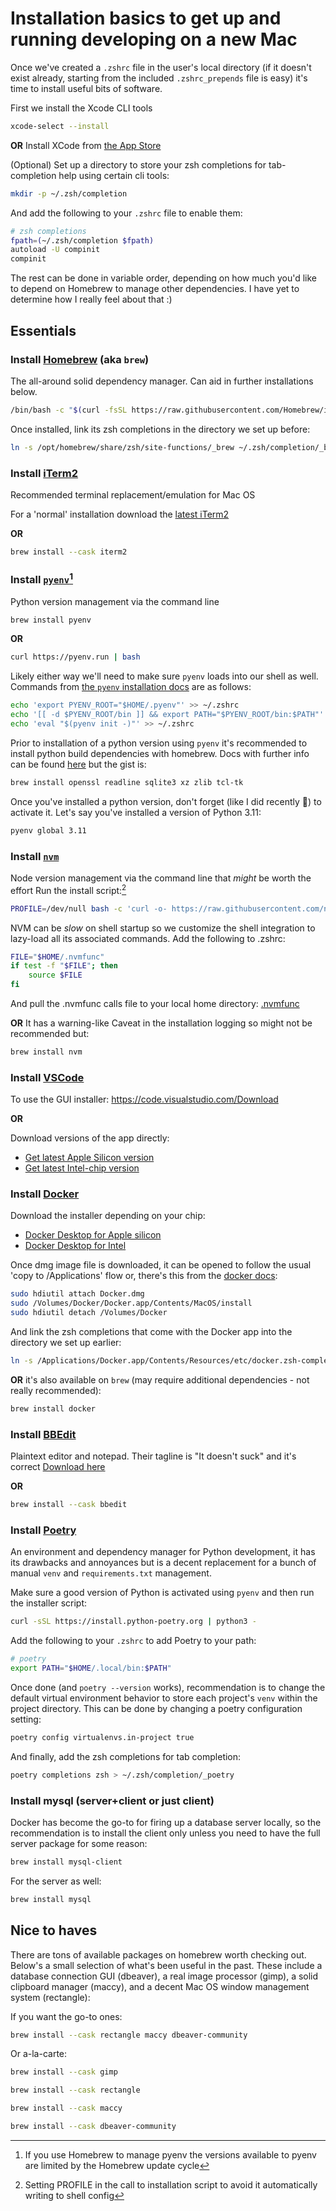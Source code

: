 # Installation basics to get up and running developing on a new Mac

Once we've created a `.zshrc` file in the user's local directory (if it doesn't exist already, starting from the included `.zshrc_prepends` file is easy) it's time to install useful bits of software.

First we install the Xcode CLI tools

```sh
xcode-select --install
```

**OR**
Install XCode from [the App Store](https://apps.apple.com/us/app/xcode/id497799835)

(Optional) Set up a directory to store your zsh completions for tab-completion help using certain cli tools:

```sh
mkdir -p ~/.zsh/completion
```

And add the following to your `.zshrc` file to enable them:

```sh
# zsh completions
fpath=(~/.zsh/completion $fpath)
autoload -U compinit
compinit
```

The rest can be done in variable order, depending on how much you'd like to depend on Homebrew to manage other dependencies. I have yet to determine how I really feel about that :)

## Essentials

### Install [Homebrew](https://brew.sh) (aka `brew`)

The all-around solid dependency manager. Can aid in further installations below.

```sh
/bin/bash -c "$(curl -fsSL https://raw.githubusercontent.com/Homebrew/install/HEAD/install.sh)"
```

Once installed, link its zsh completions in the directory we set up before:

```sh
ln -s /opt/homebrew/share/zsh/site-functions/_brew ~/.zsh/completion/_brew
```

### Install [iTerm2](https://iterm2.com/)

Recommended terminal replacement/emulation for Mac OS

For a 'normal' installation download the [latest iTerm2](https://iterm2.com/downloads/stable/latest)

**OR**

```sh
brew install --cask iterm2
```

### Install [`pyenv`](https://github.com/pyenv/pyenv)[^brew-pyenv-note]

Python version management via the command line

```sh
brew install pyenv
```

**OR**

```sh
curl https://pyenv.run | bash
```

Likely either way we'll need to make sure `pyenv` loads into our shell as well. Commands from [the `pyenv` installation docs](https://github.com/pyenv/pyenv#advanced-configuration) are as follows:

```sh
echo 'export PYENV_ROOT="$HOME/.pyenv"' >> ~/.zshrc
echo '[[ -d $PYENV_ROOT/bin ]] && export PATH="$PYENV_ROOT/bin:$PATH"' >> ~/.zshrc
echo 'eval "$(pyenv init -)"' >> ~/.zshrc
```

Prior to installation of a python version using `pyenv` it's recommended to install python build dependencies with homebrew. Docs with further info can be found [here](https://github.com/pyenv/pyenv/wiki#suggested-build-environment) but the gist is:

```sh
brew install openssl readline sqlite3 xz zlib tcl-tk
```

Once you've installed a python version, don't forget (like I did recently 🤪) to activate it. Let's say you've installed a version of Python 3.11:

```sh
pyenv global 3.11
```

### Install [`nvm`](https://nvm.sh)

Node version management via the command line that _might_ be worth the effort
Run the install script:[^nvm-shell-note]

```sh
PROFILE=/dev/null bash -c 'curl -o- https://raw.githubusercontent.com/nvm-sh/nvm/v0.39.5/install.sh | bash'
```

NVM can be _slow_ on shell startup so we customize the shell integration to lazy-load all its associated commands. Add the following to .zshrc:

```sh
FILE="$HOME/.nvmfunc"
if test -f "$FILE"; then
    source $FILE
fi
```

And pull the .nvmfunc calls file to your local home directory: [.nvmfunc](.nvmfunc)

**OR**
It has a warning-like Caveat in the installation logging so might not be recommended but:

```sh
brew install nvm
```

### Install [VSCode](https://code.visualstudio.com/)

To use the GUI installer:
https://code.visualstudio.com/Download

**OR**

Download versions of the app directly:

- [Get latest Apple Silicon version](https://update.code.visualstudio.com/latest/darwin-arm64/stable)
- [Get latest Intel-chip version](https://update.code.visualstudio.com/latest/darwin/stable)

### Install [Docker](https://www.docker.com/)

Download the installer depending on your chip:

- [Docker Desktop for Apple silicon](https://desktop.docker.com/mac/main/arm64/Docker.dmg)
- [Docker Desktop for Intel](https://desktop.docker.com/mac/main/amd64/Docker.dmg)

Once dmg image file is downloaded, it can be opened to follow the usual 'copy to /Applications' flow or, there's this from the [docker docs](https://docs.docker.com/desktop/install/mac-install/#install-and-run-docker-desktop-on-mac):

```sh
sudo hdiutil attach Docker.dmg
sudo /Volumes/Docker/Docker.app/Contents/MacOS/install
sudo hdiutil detach /Volumes/Docker
```

And link the zsh completions that come with the Docker app into the directory we set up earlier:

```sh
ln -s /Applications/Docker.app/Contents/Resources/etc/docker.zsh-completion ~/.zsh/completion/_docker
```

**OR**
it's also available on `brew` (may require additional dependencies - not really recommended):

```sh
brew install docker
```

### Install [BBEdit](https://www.barebones.com/products/bbedit/)

Plaintext editor and notepad. Their tagline is "It doesn't suck" and it's correct
[Download here](https://www.barebones.com/products/bbedit/download.html)

**OR**

```sh
brew install --cask bbedit
```

### Install [Poetry](https://python-poetry.org/)

An environment and dependency manager for Python development, it has its drawbacks and annoyances but is a decent replacement for a bunch of manual `venv` and `requirements.txt` management.

Make sure a good version of Python is activated using `pyenv` and then run the installer script:

```sh
curl -sSL https://install.python-poetry.org | python3 -
```

Add the following to your `.zshrc` to add Poetry to your path:

```sh
# poetry
export PATH="$HOME/.local/bin:$PATH"
```

Once done (and `poetry --version` works), recommendation is to change the default virtual environment behavior to store each project's `venv` within the project directory. This can be done by changing a poetry configuration setting:

```sh
poetry config virtualenvs.in-project true
```

And finally, add the zsh completions for tab completion:

```sh
poetry completions zsh > ~/.zsh/completion/_poetry
```

### Install mysql (server+client or just client)

Docker has become the go-to for firing up a database server locally, so the recommendation is to install the client only unless you need to have the full server package for some reason:

```sh
brew install mysql-client
```

For the server as well:

```sh
brew install mysql
```

## Nice to haves

There are tons of available packages on homebrew worth checking out. Below's a small selection of what's been useful in the past. These include a database connection GUI (dbeaver), a real image processor (gimp), a solid clipboard manager (maccy), and a decent Mac OS window management system (rectangle):

If you want the go-to ones:

```sh
brew install --cask rectangle maccy dbeaver-community
```

Or a-la-carte:

```sh
brew install --cask gimp
```

```sh
brew install --cask rectangle
```

```sh
brew install --cask maccy
```

```sh
brew install --cask dbeaver-community
```

[^brew-pyenv-note]: If you use Homebrew to manage pyenv the versions available to pyenv are limited by the Homebrew update cycle
[^nvm-shell-note]: Setting PROFILE in the call to installation script to avoid it automatically writing to shell config
